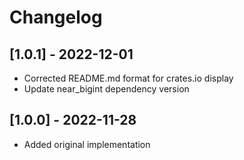 # Changelog

## [1.0.1] - 2022-12-01
* Corrected README.md format for crates.io display
* Update near_bigint dependency version

## [1.0.0] - 2022-11-28
* Added original implementation